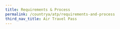 ```yaml
---
title: Requirements & Process
permalink: /countrya/atp/requirements-and-process
third_nav_title: Air Travel Pass
---
```


